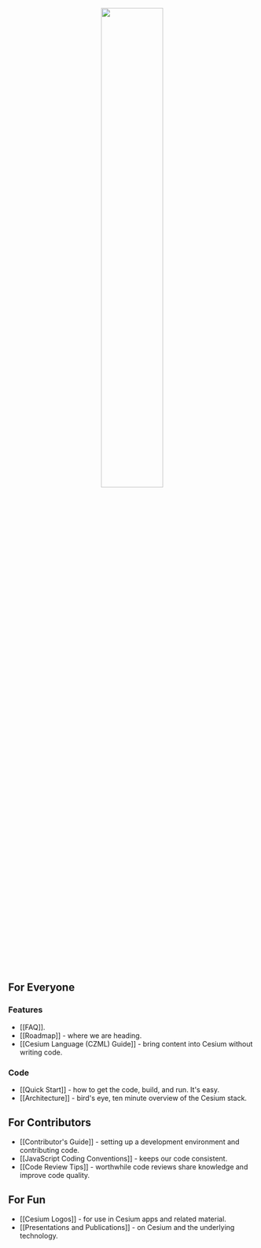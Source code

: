 <p align="center">
<img src="https://github.com/AnalyticalGraphicsInc/cesium/wiki/logos/Cesium_Logo_Color.jpg" width="50%" />
</p>

## For Everyone

### Features
* [[FAQ]].
* [[Roadmap]] - where we are heading.
* [[Cesium Language (CZML) Guide]] - bring content into Cesium without writing code.

### Code
* [[Quick Start]] - how to get the code, build, and run. It's easy.
* [[Architecture]] - bird's eye, ten minute overview of the Cesium stack.

## For Contributors

* [[Contributor's Guide]] - setting up a development environment and contributing code.
* [[JavaScript Coding Conventions]] - keeps our code consistent.
* [[Code Review Tips]] - worthwhile code reviews share knowledge and improve code quality.

## For Fun

* [[Cesium Logos]] - for use in Cesium apps and related material.
* [[Presentations and Publications]] - on Cesium and the underlying technology.
 
